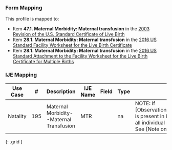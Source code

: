 ### Form Mapping
This profile is mapped to:
 * Item **47.1. Maternal Morbidity: Maternal transfusion** in the [2003 Revision of the U.S. Standard Certificate of Live Birth](https://www.cdc.gov/nchs/data/dvs/birth11-03final-ACC.pdf)
 * Item **28.1. Maternal Morbidity: Maternal transfusion** in the [2016 US Standard Facility Worksheet for the Live Birth Certificate](https://www.cdc.gov/nchs/data/dvs/facility-worksheet-2016-508.pdf)
 * Item **28.1. Maternal Morbidity: Maternal transfusion** in the [2016 US Standard Attachment to the Facility Worksheet for the Live Birth Certificate for Multiple Births](https://www.cdc.gov/nchs/data/dvs/multiple-births-worksheet-2016.pdf)

### IJE Mapping

| **Use Case** |  **#**   |  **Description**  | **IJE Name**  |  **Field**  |  **Type**  | **Value Set**  |
| :---------: | --------------- | ------------ | ------------- | ---------- | ---------- | -------------- |
| Natality | 195 | Maternal Morbidity--Maternal Transfusion | MTR |  |na |NOTE: If [ObservationNoneOfSpecifiedMaternalMorbidities] is present in bundle, then the interpretation is that all individual maternal morbidities are 'N'   <br />See [Note on missing data] |
{: .grid }
